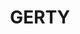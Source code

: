 ---
title: "GERTY"
permalink: /GERTY/about-gerty/
excerpt: "What is the GERTY ?"
last_modified_at: 2024-12-07T08:48:05-04:00
redirect_from:
  - /theme-setup/
toc: true
---